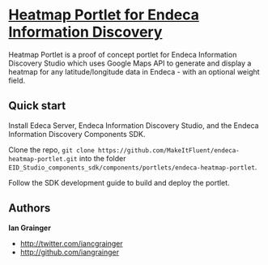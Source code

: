 [Heatmap Portlet for Endeca Information Discovery](https://github.com/MakeItFluent/endeca-heatmap-portlet)
==================================================================================================

Heatmap Portlet is a proof of concept portlet for Endeca Information Discovery Studio which uses Google Maps API to generate and display a heatmap for any latitude/longitude data in Endeca - with an optional weight field.


Quick start
-----------

Install Edeca Server, Endeca Information Discovery Studio, and the Endeca Information Discovery Components SDK.

Clone the repo, `git clone https://github.com/MakeItFluent/endeca-heatmap-portlet.git` into the folder `EID_Studio_components_sdk/components/portlets/endeca-heatmap-portlet`.

Follow the SDK development guide to build and deploy the portlet.


Authors
-------

**Ian Grainger**

+ http://twitter.com/iancgrainger
+ http://github.com/iangrainger
